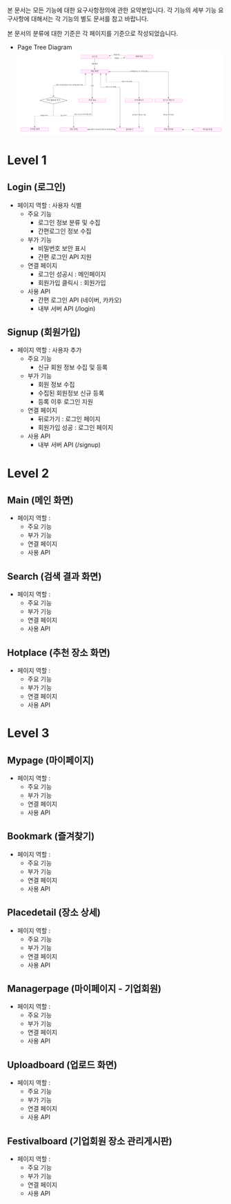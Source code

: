 본 문서는 모든 기능에 대한 요구사항정의에 관한 요약본입니다.
각 기능의 세부 기능 요구사항에 대해서는 각 기능의 별도 문서를 참고 바랍니다.

본 문서의 분류에 대한 기준은 각 페이지를 기준으로 작성되었습니다.

- Page Tree Diagram
![Page Tree Diagram](./images/Page%20Tree%20Diagram.png)

# Level 1

## Login (로그인)
- 페이지 역할 : 사용자 식별
    - 주요 기능
        - 로그인 정보 분류 및 수집
        - 간편로그인 정보 수집
    - 부가 기능
        - 비밀번호 보안 표시
        - 간편 로그인 API 지원
    - 연결 페이지
        - 로그인 성공시 : 메인페이지
        - 회원가입 클릭시 : 회원가입
    - 사용 API
        - 간편 로그인 API (네이버, 카카오)
        - 내부 서버 API (/login)
## Signup (회원가입)
- 페이지 역할 : 사용자 추가
    - 주요 기능
        - 신규 회원 정보 수집 및 등록
    - 부가 기능
        - 회원 정보 수집
        - 수집된 회원정보 신규 등록
        - 등록 이후 로그인 지원
    - 연결 페이지
        - 뒤로가기 : 로그인 페이지
        - 회원가입 성공 : 로그인 페이지
    - 사용 API
        - 내부 서버 API (/signup)


# Level 2

## Main (메인 화면)
- 페이지 역할 :
    - 주요 기능
    - 부가 기능
    - 연결 페이지
    - 사용 API
## Search (검색 결과 화면)
- 페이지 역할 :
    - 주요 기능
    - 부가 기능
    - 연결 페이지
    - 사용 API
## Hotplace (추천 장소 화면)
- 페이지 역할 :
    - 주요 기능
    - 부가 기능
    - 연결 페이지
    - 사용 API

# Level 3

## Mypage (마이페이지)
- 페이지 역할 :
    - 주요 기능
    - 부가 기능
    - 연결 페이지
    - 사용 API
## Bookmark (즐겨찾기)
- 페이지 역할 :
    - 주요 기능
    - 부가 기능
    - 연결 페이지
    - 사용 API
## Placedetail (장소 상세)
- 페이지 역할 :
    - 주요 기능
    - 부가 기능
    - 연결 페이지
    - 사용 API

## Managerpage (마이페이지 - 기업회원)
- 페이지 역할 :
    - 주요 기능
    - 부가 기능
    - 연결 페이지
    - 사용 API
## Uploadboard (업로드 화면)
- 페이지 역할 :
    - 주요 기능
    - 부가 기능
    - 연결 페이지
    - 사용 API
## Festivalboard (기업회원 장소 관리게시판)
- 페이지 역할 :
    - 주요 기능
    - 부가 기능
    - 연결 페이지
    - 사용 API